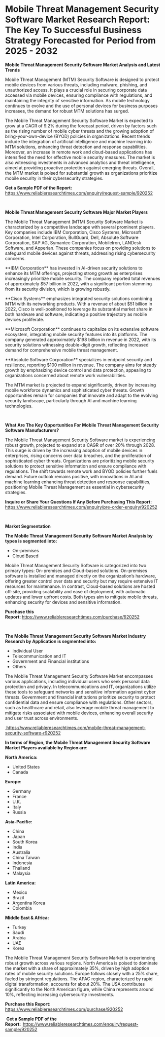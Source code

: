 <p><h1>Mobile Threat Management Security Software Market Research Report: The Key To Successful Business Strategy Forecasted for Period from 2025 - 2032</h1></p><p><strong>Mobile Threat Management Security Software Market Analysis and Latest Trends</strong></p>
<p><p>Mobile Threat Management (MTM) Security Software is designed to protect mobile devices from various threats, including malware, phishing, and unauthorized access. It plays a crucial role in securing corporate data accessed via mobile devices, ensuring compliance with regulations, and maintaining the integrity of sensitive information. As mobile technology continues to evolve and the use of personal devices for business purposes increases, the demand for robust MTM solutions has surged.</p><p>The Mobile Threat Management Security Software Market is expected to grow at a CAGR of 9.2% during the forecast period, driven by factors such as the rising number of mobile cyber threats and the growing adoption of bring-your-own-device (BYOD) policies in organizations. Recent trends include the integration of artificial intelligence and machine learning into MTM solutions, enhancing threat detection and response capabilities. Moreover, an increase in remote work and cloud-based applications has intensified the need for effective mobile security measures. The market is also witnessing investments in advanced analytics and threat intelligence, aimed at providing proactive protection against emerging threats. Overall, the MTM market is poised for substantial growth as organizations prioritize mobile security in their cybersecurity strategies.</p></p>
<p><strong>Get a Sample PDF of the Report:&nbsp;</strong> <a href="https://www.reliableresearchtimes.com/enquiry/request-sample/920252?utm_campaign=3721&utm_medium=2&utm_source=Github&utm_content=ia&utm_term=18042025&utm_id=mobile-threat-management-security-software">https://www.reliableresearchtimes.com/enquiry/request-sample/920252</a></p>
<p>&nbsp;</p>
<p><strong>Mobile Threat Management Security Software Major Market Players</strong></p>
<p><p>The Mobile Threat Management (MTM) Security Software Market is characterized by a competitive landscape with several prominent players. Key companies include IBM Corporation, Cisco Systems, Microsoft Corporation, Intel Corporation, BullGuard, Dell, Absolute Software Corporation, SAP AG, Symantec Corporation, MobileIron, LANDesk Software, and Apperian. These companies focus on providing solutions to safeguard mobile devices against threats, addressing rising cybersecurity concerns.</p><p>**IBM Corporation** has invested in AI-driven security solutions to enhance its MTM offerings, projecting strong growth as enterprises increasingly prioritize mobile security. The company reported total revenues of approximately $57 billion in 2022, with a significant portion stemming from its security division, which is growing robustly.</p><p>**Cisco Systems** emphasizes integrated security solutions combining MTM with its networking products. With a revenue of about $51 billion in 2022, Cisco is well-positioned to leverage its substantial market share in both hardware and software, indicating a positive trajectory as mobile devices proliferate.</p><p>**Microsoft Corporation** continues to capitalize on its extensive software ecosystem, integrating mobile security features into its platforms. The company generated approximately $198 billion in revenue in 2022, with its security solutions witnessing double-digit growth, reflecting increased demand for comprehensive mobile threat management.</p><p>**Absolute Software Corporation** specializes in endpoint security and resilience, reporting $100 million in revenue. The company aims for steady growth by emphasizing device control and data protection, appealing to organizations concerned about remote work vulnerabilities.</p><p>The MTM market is projected to expand significantly, driven by increasing mobile workforce dynamics and sophisticated cyber threats. Growth opportunities remain for companies that innovate and adapt to the evolving security landscape, particularly through AI and machine learning technologies.</p></p>
<p>&nbsp;</p>
<p><strong>What Are The Key Opportunities For Mobile Threat Management Security Software Manufacturers?</strong></p>
<p><p>The Mobile Threat Management Security Software market is experiencing robust growth, projected to expand at a CAGR of over 20% through 2028. This surge is driven by the increasing adoption of mobile devices in enterprises, rising concerns over data breaches, and the proliferation of sophisticated cyber threats. Organizations are prioritizing mobile security solutions to protect sensitive information and ensure compliance with regulations. The shift towards remote work and BYOD policies further fuels demand. Future outlook remains positive, with innovations in AI and machine learning enhancing threat detection and response capabilities, positioning Mobile Threat Management as essential in cybersecurity strategies.</p></p>
<p><strong>Inquire or Share Your Questions If Any Before Purchasing This Report:</strong> <a href="https://www.reliableresearchtimes.com/enquiry/pre-order-enquiry/920252?utm_campaign=3721&utm_medium=2&utm_source=Github&utm_content=ia&utm_term=18042025&utm_id=mobile-threat-management-security-software">https://www.reliableresearchtimes.com/enquiry/pre-order-enquiry/920252</a></p>
<p>&nbsp;</p>
<p><strong>Market Segmentation</strong></p>
<p><strong>The Mobile Threat Management Security Software Market Analysis by types is segmented into:</strong></p>
<p><ul><li>On-premises</li><li>Cloud Based</li></ul></p>
<p><p>Mobile Threat Management Security Software is categorized into two primary types: On-premises and Cloud-based solutions. On-premises software is installed and managed directly on the organization’s hardware, offering greater control over data and security but may require extensive IT resources for maintenance. In contrast, Cloud-based solutions are hosted off-site, providing scalability and ease of deployment, with automatic updates and lower upfront costs. Both types aim to mitigate mobile threats, enhancing security for devices and sensitive information.</p></p>
<p><strong>Purchase this Report:&nbsp;</strong><a href="https://www.reliableresearchtimes.com/purchase/920252?utm_campaign=3721&utm_medium=2&utm_source=Github&utm_content=ia&utm_term=18042025&utm_id=mobile-threat-management-security-software">https://www.reliableresearchtimes.com/purchase/920252</a></p>
<p>&nbsp;</p>
<p><strong>The Mobile Threat Management Security Software Market Industry Research by Application is segmented into:</strong></p>
<p><ul><li>Individual User</li><li>Telecommunication and IT</li><li>Government and Financial institutions</li><li>Others</li></ul></p>
<p><p>The Mobile Threat Management Security Software Market encompasses various applications, including individual users who seek personal data protection and privacy. In telecommunications and IT, organizations utilize these tools to safeguard networks and sensitive information against cyber threats. Government and financial institutions prioritize security to protect confidential data and ensure compliance with regulations. Other sectors, such as healthcare and retail, also leverage mobile threat management to mitigate risks associated with mobile devices, enhancing overall security and user trust across environments.</p></p>
<p><a href="https://www.reliableresearchtimes.com/mobile-threat-management-security-software-r920252?utm_campaign=3721&utm_medium=2&utm_source=Github&utm_content=ia&utm_term=18042025&utm_id=mobile-threat-management-security-software">&nbsp;https://www.reliableresearchtimes.com/mobile-threat-management-security-software-r920252</a></p>
<p><strong>In terms of Region, the Mobile Threat Management Security Software Market Players available by Region are:</strong></p>
<p>
    <p> <strong> North America: </strong>
        <ul>
            <li>United States</li>
            <li>Canada</li>
        </ul>
        </p> 
    <p> <strong> Europe: </strong>
        <ul>
            <li>Germany</li>
            <li>France</li>
            <li>U.K.</li>
            <li>Italy</li>
            <li>Russia</li>
        </ul>
        </p> 
    <p> <strong> Asia-Pacific: </strong>
        <ul>
            <li>China</li>
            <li>Japan</li>
            <li>South Korea</li>
            <li>India</li>
            <li>Australia</li>
            <li>China Taiwan</li>
            <li>Indonesia</li>
            <li>Thailand</li>
            <li>Malaysia</li>
        </ul>
        </p> 
    <p> <strong> Latin America: </strong>
        <ul>
            <li>Mexico</li>
            <li>Brazil</li>
            <li>Argentina Korea</li>
            <li>Colombia</li>
        </ul>
        </p> 
    <p> <strong> Middle East & Africa: </strong>
        <ul>
            <li>Turkey</li>
            <li>Saudi</li>
            <li>Arabia</li>
            <li>UAE</li>
            <li>Korea</li>
        </ul>
    </p>
    </p>
<p><p>The Mobile Threat Management Security Software Market is experiencing robust growth across various regions. North America is poised to dominate the market with a share of approximately 35%, driven by high adoption rates of mobile security solutions. Europe follows closely with a 25% share, fueled by stringent regulations. The APAC region, characterized by rapid digital transformation, accounts for about 20%. The USA contributes significantly to the North American figure, while China represents around 10%, reflecting increasing cybersecurity investments.</p></p>
<p><strong>Purchase this Report: </strong><a href="https://www.reliableresearchtimes.com/purchase/920252?utm_campaign=3721&utm_medium=2&utm_source=Github&utm_content=ia&utm_term=18042025&utm_id=mobile-threat-management-security-software">https://www.reliableresearchtimes.com/purchase/920252</a></p>
<p>&nbsp;<strong>Get a Sample PDF of the Report:&nbsp;&nbsp;</strong><a href="https://www.reliableresearchtimes.com/enquiry/request-sample/920252?utm_campaign=3721&utm_medium=2&utm_source=Github&utm_content=ia&utm_term=18042025&utm_id=mobile-threat-management-security-software">https://www.reliableresearchtimes.com/enquiry/request-sample/920252</a></p>
<p><strong></strong></p>
<p><p></p><p></p><p></p></p>